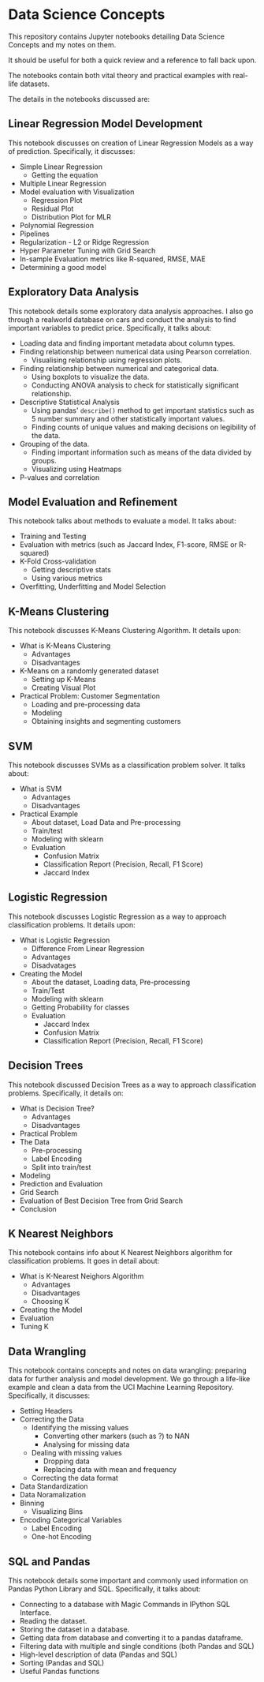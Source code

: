 # Data Science Concepts

This repository contains Jupyter notebooks detailing Data Science Concepts and my notes on them. 

It should be useful for both a quick review and a reference to fall back upon.

The notebooks contain both vital theory and practical examples with real-life datasets.

The details in the notebooks discussed are:

## Linear Regression Model Development
This notebook discusses on creation of Linear Regression Models as a way of prediction. Specifically, it discusses:
* Simple Linear Regression
    - Getting the equation
* Multiple Linear Regression
* Model evaluation with Visualization
    - Regression Plot
    - Residual Plot
    - Distribution Plot for MLR
* Polynomial Regression
* Pipelines
* Regularization - L2 or Ridge Regression
* Hyper Parameter Tuning with Grid Search
* In-sample Evaluation metrics like R-squared, RMSE, MAE
* Determining a good model

## Exploratory Data Analysis

This notebook details some exploratory data analysis approaches. I also go through a realworld database on cars and conduct the analysis to find important variables to predict price. Specifically, it talks about:

* Loading data and finding important metadata about column types.
* Finding relationship between numerical data using Pearson correlation.
    - Visualising relationship using regression plots.
* Finding relationship between numerical and categorical data.
    - Using boxplots to visualize the data.
    - Conducting ANOVA analysis to check for statistically significant relationship.
* Descriptive Statistical Analysis
    - Using pandas' `describe()` method to get important statistics such as 5 number summary and other statistically important values.
    - Finding counts of unique values and making decisions on legibility of the data.
* Grouping of the data.
    - Finding important information such as means of the data divided by groups.
    - Visualizing using Heatmaps
* P-values and correlation

## Model Evaluation and Refinement

This notebook talks about methods to evaluate a model. It talks about:

* Training and Testing
* Evaluation with metrics (such as Jaccard Index, F1-score, RMSE or R-squared)
* K-Fold Cross-validation
    - Getting descriptive stats
    - Using various metrics
* Overfitting, Underfitting and Model Selection

## K-Means Clustering

This notebook discusses K-Means Clustering Algorithm. It details upon:
* What is K-Means Clustering
    - Advantages
    - Disadvantages
* K-Means on a randomly generated dataset
    - Setting up K-Means 
    - Creating Visual Plot
* Practical Problem: Customer Segmentation
    - Loading and pre-processing data
    - Modeling
    - Obtaining insights and segmenting customers

## SVM

This notebook discusses SVMs as a classification problem solver. It talks about:

* What is SVM
    - Advantages
    - Disadvantages
* Practical Example
    - About dataset, Load Data and Pre-processing
    - Train/test
    - Modeling with sklearn
    - Evaluation
        + Confusion Matrix
        + Classification Report (Precision, Recall, F1 Score)
        + Jaccard Index

## Logistic Regression

This notebook discusses Logistic Regression as a way to approach classification problems. It details upon:

* What is Logistic Regression
    - Difference From Linear Regression
    - Advantages
    - Disadvatages
* Creating the Model
    - About the dataset, Loading data, Pre-processing
    - Train/Test
    - Modeling with sklearn
    - Getting Probability for classes
    - Evaluation
        + Jaccard Index
        + Confusion Matrix
        + Classification Report (Precision, Recall, F1 Score)

## Decision Trees

This notebook discussed Decision Trees as a way to approach classification problems. Specifically, it details on:

* What is  Decision Tree?
    - Advantages
    - Disadvantages
* Practical Problem
* The Data
    - Pre-processing
    - Label Encoding
    - Split into train/test
* Modeling
* Prediction and Evaluation
* Grid Search
* Evaluation of Best Decision Tree from Grid Search
* Conclusion

## K Nearest Neighbors

This notebook contains info about K Nearest Neighbors algorithm for classification problems. It goes in detail about:

* What is K-Nearest Neighors Algorithm
    - Advantages
    - Disadvantages
    - Choosing K
* Creating the Model
* Evaluation
* Tuning K

## Data Wrangling

This notebook contains concepts and notes on data wrangling: preparing data for further analysis and model development. We go through a life-like example and clean a data from the UCI Machine Learning Repository. Specifically, it discusses:

* Setting Headers
* Correcting the Data
    - Identifying the missing values
        + Converting other markers (such as ?) to NAN
        + Analysing for missing data
    - Dealing with missing values
        + Dropping data
        + Replacing data with mean and frequency
    - Correcting the data format
* Data Standardization
* Data Noramalization
* Binning
    - Visualizing Bins
* Encoding Categorical Variables
    - Label Encoding
    - One-hot Encoding

## SQL and Pandas

This notebook details some important and commonly used information on Pandas Python Library and SQL. Specifically, it talks about:

* Connecting to a database with Magic Commands in IPython SQL Interface.
* Reading the dataset.
* Storing the dataset in a database.
* Getting data from database and converting it to a pandas dataframe.
* Filtering data with multiple and single conditions (both Pandas and SQL)
* High-level description of data (Pandas and SQL)
* Sorting (Pandas and SQL)
* Useful Pandas functions